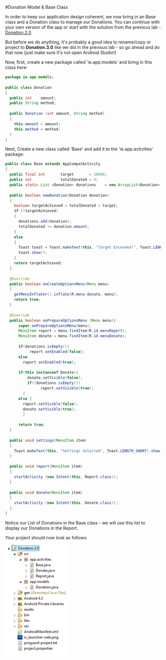 #Donation Model & Base Class


In order to keep our application design coherent, we now bring in an Base class and a Donation class to manage our Donations. You can continue with your own version of the app or start with the solution from the previous lab - [Donation.2.0](../archives/Donation.2.0.zip)

But before we do anything, it's probably a good idea to rename/copy or project to <b>Donation.3.0</b> like we did in the previous lab - so go ahead and do that now (just make sure it's not open Android Studio!)


Now, first, create a new package called 'ie.app.models' and bring in this class here:

~~~java
package ie.app.models;

public class Donation
{
  public int    amount;
  public String method;
  
  public Donation (int amount, String method)
  {
    this.amount = amount;
    this.method = method;
  }
}
~~~ 

Next, Create a new class called 'Base' and add it to the 'ie.app.activities' package:

~~~java
public class Base extends AppCompatActivity
{
  public final int       target       = 10000;
  public int             totalDonated = 0;
  public static List <Donation> donations    = new ArrayList<Donation>();
  
  public boolean newDonation(Donation donation)
  {
    boolean targetAchieved = totalDonated > target;
    if (!targetAchieved)
    {
      donations.add(donation);
      totalDonated += donation.amount;
    }
    else
    {
      Toast toast = Toast.makeText(this, "Target Exceeded!", Toast.LENGTH_SHORT);
      toast.show();
    }
    return targetAchieved;
  }
  
  @Override
  public boolean onCreateOptionsMenu(Menu menu)
  {
    getMenuInflater().inflate(R.menu.donate, menu);
    return true;
  }
  
  @Override
  public boolean onPrepareOptionsMenu (Menu menu){
      super.onPrepareOptionsMenu(menu);
      MenuItem report = menu.findItem(R.id.menuReport);
      MenuItem donate = menu.findItem(R.id.menuDonate);
      
      if(donations.isEmpty())     
           report.setEnabled(false);
      else
        report.setEnabled(true); 
   
      if(this instanceof Donate){
          donate.setVisible(false);
          if(!donations.isEmpty())     
                report.setVisible(true);
        }
      else {
        report.setVisible(false);
        donate.setVisible(true);
        }
      
      return true;  
  }
  
  public void settings(MenuItem item)
  {
    Toast.makeText(this, "Settings Selected", Toast.LENGTH_SHORT).show();
  }
  
  public void report(MenuItem item)
  {
    startActivity (new Intent(this, Report.class));
  }
  
  public void donate(MenuItem item)
  {
    startActivity (new Intent(this, Donate.class));
  }
}

~~~

Notice our List of Donations in the Base class - we will use this list to display our Donations in the Report.

Your project should now look as follows:

![](../img/02.png)
